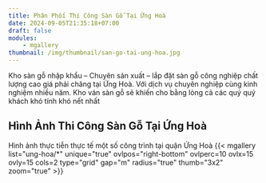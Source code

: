```yaml
---
title: Phân Phối Thi Công Sàn Gỗ Tại Ứng Hoà
date: 2024-09-05T21:35:18+07:00
draft: false
modules:
    - mgallery
thumbnail: /img/thumbnail/san-go-tai-ung-hoa.jpg
---
```


Kho sàn gỗ nhập khẩu – Chuyên sản xuất – lắp đặt sàn gỗ công nghiệp chất lượng cao giá phải chăng tại Ứng Hoà. Với dịch vụ chuyên nghiệp cùng kinh nghiệm nhiều năm. Kho ván sàn gỗ sẽ khiến cho bằng lòng cả các quý quý khách khó tính khó nết nhất

## Hình Ảnh Thi Công Sàn Gỗ Tại Ứng Hoà
Hình ảnh thực tiễn thực tế một số công trình tại quận Ứng Hoà
{{< mgallery list="ung-hoa/*" unique="true" ovlpos="right-bottom" ovlperc=10 ovlx=15 ovly=15 cols=2 type="grid" gap="m" radius="true" thumb="3x2" zoom="true" >}}